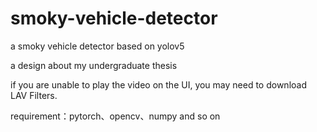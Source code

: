 # smoky-vehicle-detector
a smoky vehicle detector based on yolov5

a design about my undergraduate thesis

if you are unable to play the video on the UI, you may need to download LAV Filters.

requirement：pytorch、opencv、numpy and so on
